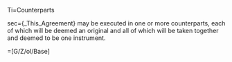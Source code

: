 Ti=Counterparts

sec={_This_Agreement} may be executed in one or more counterparts, each of which will be deemed an original and all of which will be taken together and deemed to be one instrument.

=[G/Z/ol/Base]
